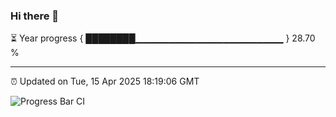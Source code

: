 ### Hi there 👋

⏳ Year progress { ████████▁▁▁▁▁▁▁▁▁▁▁▁▁▁▁▁▁▁▁▁▁▁ } 28.70 %

---

⏰ Updated on Tue, 15 Apr 2025 18:19:06 GMT

![Progress Bar CI](https://github.com/liununu/liununu/workflows/Progress%20Bar%20CI/badge.svg)
